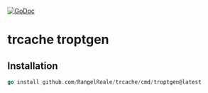 [![GoDoc](https://godoc.org/github.com/RangelReale/trcache/cmd/troptgen?status.png)](https://godoc.org/github.com/RangelReale/trcache/cmd/troptgen)

trcache troptgen
================


## Installation

```go
go install github.com/RangelReale/trcache/cmd/troptgen@latest
```
